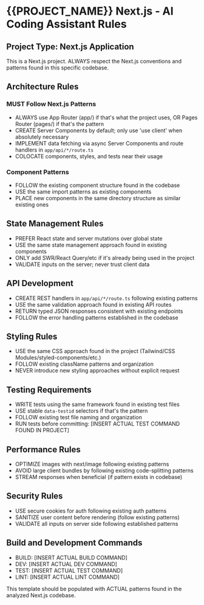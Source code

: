 # {{PROJECT_NAME}} Next.js - AI Coding Assistant Rules

## Project Type: Next.js Application
This is a Next.js project. ALWAYS respect the Next.js conventions and patterns found in this specific codebase.

## Architecture Rules

### MUST Follow Next.js Patterns
- ALWAYS use App Router (app/) if that's what the project uses, OR Pages Router (pages/) if that's the pattern
- CREATE Server Components by default; only use 'use client' when absolutely necessary
- IMPLEMENT data fetching via async Server Components and route handlers in `app/api/*/route.ts`
- COLOCATE components, styles, and tests near their usage

### Component Patterns
- FOLLOW the existing component structure found in the codebase
- USE the same import patterns as existing components
- PLACE new components in the same directory structure as similar existing ones

## State Management Rules
- PREFER React state and server mutations over global state
- USE the same state management approach found in existing components
- ONLY add SWR/React Query/etc if it's already being used in the project
- VALIDATE inputs on the server; never trust client data

## API Development
- CREATE REST handlers in `app/api/*/route.ts` following existing patterns
- USE the same validation approach found in existing API routes
- RETURN typed JSON responses consistent with existing endpoints
- FOLLOW the error handling patterns established in the codebase

## Styling Rules
- USE the same CSS approach found in the project (Tailwind/CSS Modules/styled-components/etc.)
- FOLLOW existing className patterns and organization
- NEVER introduce new styling approaches without explicit request

## Testing Requirements
- WRITE tests using the same framework found in existing test files
- USE stable `data-testid` selectors if that's the pattern
- FOLLOW existing test file naming and organization
- RUN tests before committing: [INSERT ACTUAL TEST COMMAND FOUND IN PROJECT]

## Performance Rules
- OPTIMIZE images with next/image following existing patterns
- AVOID large client bundles by following existing code-splitting patterns
- STREAM responses when beneficial (if pattern exists in codebase)

## Security Rules
- USE secure cookies for auth following existing auth patterns
- SANITIZE user content before rendering (follow existing patterns)
- VALIDATE all inputs on server side following established patterns

## Build and Development Commands
- BUILD: [INSERT ACTUAL BUILD COMMAND]
- DEV: [INSERT ACTUAL DEV COMMAND]
- TEST: [INSERT ACTUAL TEST COMMAND]
- LINT: [INSERT ACTUAL LINT COMMAND]

This template should be populated with ACTUAL patterns found in the analyzed Next.js codebase.